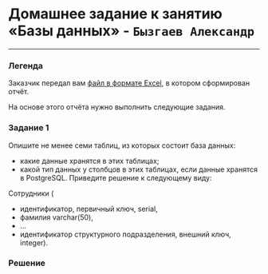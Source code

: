 # Домашнее задание к занятию «Базы данных» - `Бызгаев Александр`  
---
### Легенда  

Заказчик передал вам [файл в формате Excel](https://github.com/netology-code/sdb-homeworks/blob/main/12-01.md#:~:text=%D1%84%D0%B0%D0%B9%D0%BB%20%D0%B2%20%D1%84%D0%BE%D1%80%D0%BC%D0%B0%D1%82%D0%B5%20Excel), в котором сформирован отчёт. 

На основе этого отчёта нужно выполнить следующие задания.

### Задание 1  
Опишите не менее семи таблиц, из которых состоит база данных:
- какие данные хранятся в этих таблицах;
- какой тип данных у столбцов в этих таблицах, если данные хранятся в PostgreSQL.
Приведите решение к следующему виду:

Сотрудники (
- идентификатор, первичный ключ, serial,
- фамилия varchar(50),
- ...
- идентификатор структурного подразделения, внешний ключ, integer).

### Решение  
